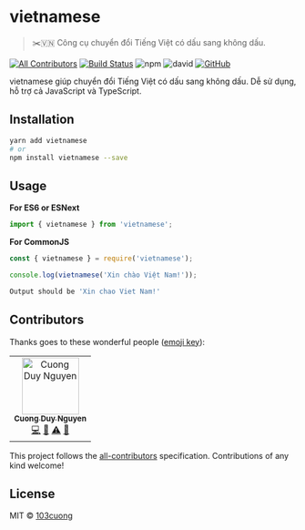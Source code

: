 # vietnamese

> ✂️🇻🇳 Công cụ chuyển đổi Tiếng Việt có dấu sang không dấu.

[![All Contributors](https://img.shields.io/badge/all_contributors-1-orange.svg)](#contributors)
[![Build Status](https://travis-ci.com/103cuong/vietnamese.svg?branch=master)](https://travis-ci.com/103cuong/vietnamese)
![npm](https://img.shields.io/npm/v/vietnamese.svg)
![david](https://img.shields.io/david/103cuong/vietnamese.svg)
[![GitHub](https://img.shields.io/github/license/103cuong/vietnamese.svg)](https://github.com/103cuong/vietnamese/blob/master/LICENSE)

vietnamese giúp chuyển đổi Tiếng Việt có dấu sang không dấu. Dễ sử dụng, hỗ trợ cả JavaScript và TypeScript.

## Installation

```sh
yarn add vietnamese
# or
npm install vietnamese --save
```

## Usage

**For ES6 or ESNext**
```javascript
import { vietnamese } from 'vietnamese';
```

**For CommonJS**
```javascript
const { vietnamese } = require('vietnamese');
```

```javascript
console.log(vietnamese('Xin chào Việt Nam!'));
```

```sh
Output should be 'Xin chao Viet Nam!'
```

## Contributors

Thanks goes to these wonderful people ([emoji key](https://allcontributors.org/docs/en/emoji-key)):

<!-- ALL-CONTRIBUTORS-LIST:START - Do not remove or modify this section -->
<!-- prettier-ignore -->
<table><tr><td align="center"><a href="http://103cuong.me"><img src="https://avatars0.githubusercontent.com/u/34389409?v=4" width="100px;" alt="Cuong Duy Nguyen"/><br /><sub><b>Cuong Duy Nguyen</b></sub></a><br /><a href="https://github.com/103cuong/vietnamese/commits?author=103cuong" title="Code">💻</a> <a href="https://github.com/103cuong/vietnamese/commits?author=103cuong" title="Documentation">📖</a> <a href="https://github.com/103cuong/vietnamese/commits?author=103cuong" title="Tests">⚠️</a> <a href="#review-103cuong" title="Reviewed Pull Requests">👀</a></td></tr></table>

<!-- ALL-CONTRIBUTORS-LIST:END -->

This project follows the [all-contributors](https://github.com/all-contributors/all-contributors) specification. Contributions of any kind welcome!

## License

MIT © [103cuong](https://github.com/103cuong)
